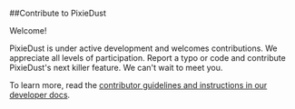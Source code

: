 ##Contribute to PixieDust

Welcome! 

PixieDust is under active development and welcomes contributions.  We appreciate all levels of participation.
Report a typo or code and contribute PixieDust's next killer feature. We can't wait to meet you.  

To learn more, read the [contributor guidelines and instructions in our developer docs](https://pixiedust.github.io/pixiedust/contribute.html).
